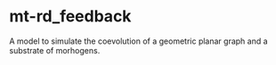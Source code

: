 # mt-rd_feedback
A model to simulate the coevolution of a geometric planar graph and a substrate of morhogens.
